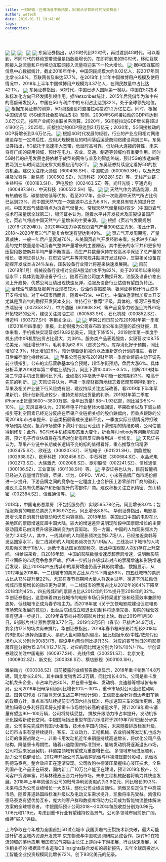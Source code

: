 ```yaml
---
title: 一财研选｜应用场景不断拓宽，5G技术孕育新时代投资机会！
author: wetech
date: 2019-01-31 19:41:00
tags: 
categories: 
---
```

 
<!-- more -->
<img align="center" border="0" src="https://imgcdn.yicai.com/uppics/images/2019/01/d7492ea24b88f1ade9d884f0b19a5418.jpg" />
<img align="center" border="0" src="https://imgcdn.yicai.com/uppics/images/2019/01/5c3138c66cfefcf602c835317b7ec423.jpg" />

<img align="center" border="0" src="https://imgcdn.yicai.com/uppics/images/2019/01/45defaf70b95c11a300863af5589af30.jpg" />
 
<img align="center" border="0" src="https://imgcdn.yicai.com/uppics/images/2019/01/a509624c58411d1fe04a80d6dfe1fa80.jpg" />

<img align="center" border="0" src="https://imgcdn.yicai.com/uppics/images/2019/01/8a3fd67c0c9b458105a603c63cd83d09.jpg" />
东吴证券指出，从2G时代到3G时代，再过渡到4G时代，可以看到，不同时代的移动宽带流量是指数级增长的，在即将到来的5G时代，移动互联网接入总流量和户均移动互联网接入流量将迎来下一轮大增长。
<img align="center" border="0" src="https://imgcdn.yicai.com/uppics/images/2019/01/4db94265d73b19925da6c458ba299332.jpg" />
据中国互联网信息中心数据统计，截止2018年年中，中国网民规模大约8.02亿人，较2017年同比增长3.8%，互联网普及率达57.7%。在2018年上半年中国微博用户规模及使用情况中，2018年上半年中国微博用户规模为3.37亿人，在网民数量中占比达42.1%。
<img align="center" border="0" src="https://imgcdn.yicai.com/uppics/images/2019/01/3fc5ea4c2afa437c43aa8ceb224b095a.jpg" />
东吴证券指出，5G时代，中国已步入国际第一梯队，中国在5G技术和标准化方向已经发挥引领作用。据Netscribes统计，2015年后凭借华为和中兴的高额研发投入，中国在5G专利库中的专利占比达到32%，处于全球领先地位。
<img align="center" border="0" src="https://imgcdn.yicai.com/uppics/images/2019/01/601ca0f1fc59c54aca3752ae3c975de5.jpg" />
根据东吴证券的测算，5G网络建设将直接拉动投资1.2万亿左右。同时，根据中国信通院《5G经济社会影响白皮书》预测，2030年5G间接拉动的GDP将达到3.6万亿元。按照产业间的关联关系测算，2020年，5G间接拉动GDP增长将超过4190亿元；2025年，间接拉动的GDP将达到2.1万亿元；2030年，5G间接拉动的GDP将增长到3.6万亿元。
<img align="center" border="0" src="https://imgcdn.yicai.com/uppics/images/2019/01/9c7bbd98aedc3a3c75d4a2171c3d2f4f.jpg" />
根据4G时代发展的经验，行业的产业应用相对网络建设存在一定滞后性，应用大规模普及的时间落后运营商网络建设两到三年。东吴证券指出，5G依托于高速率大宽带，低延时高可靠，低功耗大连接的特性，未来将有广阔的应用领域，预计在电力、农业、交通、制造等领域均有重要作用。同时5G时代的应用发展也将依赖于成型的网络与普及的智能终端，预计5G的渗透率需要两到三年时间达到支撑大规模应用的水平。
<img align="center" border="0" src="https://imgcdn.yicai.com/uppics/images/2019/01/3f6012a400e675c142217abb63c91289.jpg" />
东吴证券持续坚定看好5G的投资机会。建议关注烽火通信（600498.SH）、中国联通（600050.SH），以及光交换及光器件：新易盛（300502.SZ）、光迅科技（002281.SZ）等。无线产业链：生益科技（600183.SH）、沪电股份（002463.SZ）等。光纤光缆：亨通光电（600487.SH）、中天科技（600522.SH）等。
<img align="center" border="0" src="https://imgcdn.yicai.com/uppics/images/2019/01/f03ff2df46f989eabd8b530a3e50e285.jpg" />

<img align="center" border="0" src="https://imgcdn.yicai.com/uppics/images/2019/01/ba0b47cb344e299efe7d5062d3d25c15.jpg" />
天然气作为清洁能源，具有热值较高、碳排放较低等优势。截至2017年，全球一次能源中天然气所占比例已达到23%，而中国天然气在一次能源中占比为6.6%，未来具有较大的提升空间。中国天然气储备特点为页岩气储量大、常规天然气储量相对较少（中国页岩气技术可采量居全球第二），银河证券认为，随着水平井开发技术及压裂设备国产化，页岩气将成中国天然气产量增长的主要来源。
<img align="center" border="0" src="https://imgcdn.yicai.com/uppics/images/2019/01/8520a5318c39a94fa2539e9288f8a784.jpg" />
根据《页岩气发展规划（2016-2020年）》，2020年中国力争实现页岩气产量300亿立方米，按此计算，2018～2020年页岩气产量复合增速有望达到49%。
<img align="center" border="0" src="https://imgcdn.yicai.com/uppics/images/2019/01/906e795b72ff6cc583823bc7b8b265f4.jpg" />
页岩气开发周期短，产量衰减快，一般一年后产量衰减70%。从美国页岩气开发经验来看，技术进步和较高的完井数量是带动页岩气整体产量增长的主要原因，其中更长的水平井和更多的压裂段数使新井平均产量不断提高，而生产井数量保持在较高水平保证了总产量的增长。银河证券认为，在页岩油气井等非常规井勘探开发过程中，压裂相关设备在勘探开发成本占24%左右，压裂设备行业预计将迎来快速发展期。
<img align="center" border="0" src="https://imgcdn.yicai.com/uppics/images/2019/01/a56892b4baa446069b0c5bd60494434e.jpg" />
目前（2019年1月）机械设备行业相对全部A股溢价水平为82%，处于2016年以来的较低水平；具体到能源设备子行业，随着石油公司加大勘探开发，油服及设备价格出现上升趋势，优质公司业绩出现快速反弹，油服及设备行业估值有望由负转正。
<img align="center" border="0" src="https://imgcdn.yicai.com/uppics/images/2019/01/3d981aa97d755b427ce934873779e893.jpg" />
全球油气装备及服务行业规模较大，受油价提振影响，银河证券预计行业资本开支将增加。对于中国市场而言，随着中石油、中石化、中海油逐渐增加资本开支尤其是页岩气的勘探开发资本支出，维持行业“推荐”评级。具体的，银河证券看好杰瑞股份（002353.SZ）、中海油服（601808.SH）等产品竞争力较强且海外市场开拓较好的公司，建议关注海油工程（600583.SH）、石化机械（000852.SZ）、博迈科（603727.SH）等相关企业。
<img align="center" border="0" src="https://imgcdn.yicai.com/uppics/images/2019/01/92e81df491c977e378743829bbb8b248.jpg" />

<img align="center" border="0" src="https://imgcdn.yicai.com/uppics/images/2019/01/4609f3c5c7e465b806163d759496bf28.jpg" />
苹果公司日前公布2019财年第一季度（即2018年四季度）季报，此份财报为公司宣布取消公布出货量的首份财报，具体来看，手机板块实现营收519.82亿美元，同比下降15%，2019财年第一季度手机出货中XR机型出货占比最大，为39%。服务类产品表现强势，实现营收108.75亿美元，同比增长19%，毛利率为62.8%（首次公布）。库存消化好于预期，同比增加12.9%，环比增加26%，预计随着促销减价以及重新定价计划的推进，看好日后库存消化持续推进。
<img align="center" border="0" src="https://imgcdn.yicai.com/uppics/images/2019/01/1c4cdf57bfd9608b39124fce9297b87d.jpg" />
苹果公司在发布2019财年第一季度业绩前主动下调先前业绩指引，公布的实际营收基本符合预期，超华尔街预期，盘后大涨6%。具体分析苹果2019财年第二季度业绩指引，同比下滑10.04%～3.5%，判断2019财年第二季度手机出货量同比下滑。业绩指引中枢低于华尔街一致预期约3%，略高于先前的判断。
<img align="center" border="0" src="https://imgcdn.yicai.com/uppics/images/2019/01/691d2ea6742ce60b6fcc11204d271d45.jpg" />
天风证券认为，苹果一季度财报落地标志着悲观预期得到消化，苹果及相关产业链下行风险或有限，建议持续关注边际改善。看2019年下半年苹果新机，预计创新亮点较少，维持先前对出货量的判断，2019财年第二季度iPhone出货量3600～3800万部，全年出货量1.88～1.93亿部，同比减少5%～10%。
<img align="center" border="0" src="https://imgcdn.yicai.com/uppics/images/2019/01/7b4bca58340ee3c961a0b4f8365ff49e.jpg" />
天风证券认为，2018年电子行业整体大幅回调，苹果砍单以及下调业绩指引等利空因素已经充分反应在苹果产业链相关标的股价跌幅内，但重点跟踪的公司2019年市占率提升、新品类拓展等成长逻辑不变，一季度实际业绩情况将打破市场预期悲观，抵消市场整体下滑对个股公司业绩下滑预期的情绪影响，公司估值得到修复；此外，5G时代手机终端形态重大变化，折叠屏/Unibody等创新能见度高，预计电子行业估值将在市场对创新有所反应后得到进一步修复。
<img align="center" border="0" src="https://imgcdn.yicai.com/uppics/images/2019/01/52417eb70226e60d4320bf9ef316dffd.jpg" />
天风证券认为，苹果产业链中长期成长逻辑不变的标的值得看好，重点推荐立讯精密（002475.SZ）、欣旺达（300207.SZ）、环旭电子（601231.SH）、鹏鼎控股（002938.SZ）、欧菲科技（002456.SZ）、中石科技（300684.SZ）、水晶光电（002273.SZ）、大族激光（002008.SZ）、歌尔股份（002241.SZ）、信维通信（300136.SZ）、工业富联（601138.SH）等。
<img align="center" border="0" src="https://imgcdn.yicai.com/uppics/images/2019/01/398118f47a4ba845e70edbb12dcc5f6e.jpg" />
平安证券也认为，目前智能机已经进入存量博弈阶段，苹果、华为、OPPO、VIVO、小米等品牌厂商市场份额进一步提升，下游品牌之间的竞争在一定程度上也会挤压上游零部件厂商的盈利，建议关注具有优质客户和份额提升的零部件厂商。建议积极关注立讯精密、东山精密（002384.SZ）、信维通信等。
<img align="center" border="0" src="https://imgcdn.yicai.com/uppics/images/2019/01/64f5a4db3f553bac95a9e4c2bc55150a.jpg" />

2018年，中国电影总票房（不包括服务费）实现565.78亿元，同比增长8.0%；包括服务费的电影总票房为606.97亿元，同比增长8.8%。
华创证券指出，电影票房增长来自消费升级驱动和优质内容驱动。2018年起，美国出口中国的电影在北美地区的票房增速反超中国大陆，较大的增速差异说明现阶段中国票房增长的主要驱动因素已由消费升级驱动转变为内容驱动。
另一方面，中国的人均观影频次为仅为1.24场/人，其中，一线城市的人均观影频次达到3.7场/人，已经接近美韩等发达国家水平，但二线城市的人均观影频次仅为1.9场/人，三线及以下城市的人均观影频次低于1场/人，远低于发达国家观影频次，因此中国观影人次仍存在上升空间。
供给端来看，自2016年起，中国的影院数量增速反超票房增速，说明新影院开业面临的市场竞争愈发严峻。但进一步拆分各级城市对应的票房增速和影院增速后发现，截止2018年四五线城市的票房增速仍高于其影院增速。
数据显示，从2012年至2018年，一二线城市的票房占比从72%下降至58%，四五线城市的票房占比从13%提升至22%。尤其在春节档期间大量人群返乡过年、渠道下沉拉动低线城市票房增长的效应更为显著，一二线城市的票房占比从2012年的64%下降至2018年的45%，四五线城市的票房占比从2012年的15%提升至2018年的32%。华创证券指出，这意味着四五线城市的电影市场仍保持渠道扩张和经营效率兼顾的态势，低线城市正成为春节档主力。而2018年底《关于加快电影院建设促进电影市场繁荣发展的意见》，出台后院线成立和退出机制料将逐渐完善、影院的经营效率有望进一步提升。
2019年春节档共有9部影片计划上映。截止2019年1月30日，9部影片共计预售票房3.77亿元，2019年2月5日（春节）已排片34.9万场，剩余约17%的场次尚未排片。华创证券指出，2019年春节档9部影片相较2018年的6部影片选择范围更大、票房大盘可能相对偏高。因此根据乐观/中性/悲观假设场均人次分别为90/83/75，假设平均票价同比提升3%，对应的春节当日的电影票房容量分别为15.2/14.1/12.7亿元，对应的同比增速分别为19%/10%/-1%。
华创证券建议关注中国电影（600977.SH）、光线传媒（300251.SZ）、北京文化（000802.SZ）、新文化（300336.SZ）、横店影视（603103.SH）。

潍柴动力（000338.SZ）日前披露的业绩预告数据显示，2018年重卡销售114.8万辆，同比增长2.8%，其中四季度销售25.2万辆，同比增长4.0%。公司是重卡发动机龙头企业，市占率约占30%，并在重卡整车、发动机、变速器等领域皆有布局，公司2018年归母净利润同比增长10%～30%，重卡市场对公司业绩拉动明显。国务院印发《打赢蓝天保卫战三年行动计划》，工信部出台针对淘汰老旧车辆的政策方针，重点省市陆续提前实行国六排放标准，将加速国三车的淘汰更新，基建加码等众多利好因素将支撑重卡市场维持较高的销量水平，预计2019年重卡销量有望达90～100万辆，公司将持续受益。
排放升级助力市占率提升，发动机多元化探索新成长空间。中银国际指出重型车国六标准将于2019年7月1日起分步实施，公司率先完成所有国六b准备，技术水平国内领先，未来随着排放标准升级，公司市占率有望持续提升。客车、工业动力、工程机械、农业机械等发动机也成为公司的重要战略之一，非重卡用发动机近年来销量持续高速增长，将优化公司产品结构，降低重卡周期性。随着非道路国四标准到来，低端发动机将逐渐退出市场，公司将迎来发展契机，非道路领域有望成为重要增长点。
多领域布局进展顺利，助力公司稳健增长。2012年开始公司先后收购凯傲与林德液压部分股权，凯傲收购德马泰克，整合效应正在逐渐显现。公司收购林德液压掌握核心液压技术，全系列国产化产品正在研发，国内新工厂10万台产能正在建设，预计2019年投产，公司客户资源丰富，将与林德液压合力开拓市场，未来工程机械配套将助力其快速发展。2018年上半年凯傲对公司的归母净利润贡献约为3.9亿元，同比增长39.3%，未来将成为公司业绩增长一大支柱，弱化公司业绩波动性。凯傲叉车定位于中高端市场，随着非道路国四标准升级以及电动叉车需求提升，凯傲将率先受益。凯傲和德马泰克有望优势互补，庞大的客户群和数据库将助力公司成为智能物流整体解决方案的全球领导者。
中银国际预计公司2018～2020年每股收益分别为0.98元、1.06元和1.19元，考虑到重卡行业有望维持较高景气，公司多领域布局前景广阔，维持“买入”评级。
 
 
 
 
上海争取在今年成为全国首批5G试点城市
我国页岩气压裂技术新突破，最大可能提升矿权区域内资源开发效率
京东物流与中国联通网研院达成合作，探讨5G在物流领域的落地应用
我国页岩气突破由长江上游向中下游拓展，行业快速发展，关注相关标的
根据普华永道和CB Insights联合发布的最新报告，去年全球风投对人工智能企业投资规模同比增长72%，创下93亿美元的纪录。
